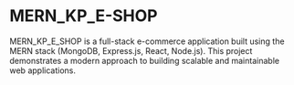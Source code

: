 # MERN_KP_E-SHOP
MERN_KP_E_SHOP is a full-stack e-commerce application built using the MERN stack (MongoDB, Express.js, React, Node.js). This project demonstrates a modern approach to building scalable and maintainable web applications.
